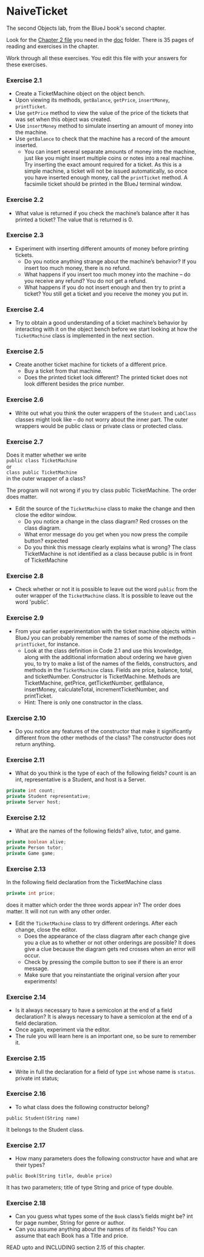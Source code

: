 # NaiveTicket

The second Objects lab, from the BlueJ book's second chapter.

Look for the [Chapter 2 file](./doc/BlueJ-objects-first-ch2.pdf) you need in the [doc](./doc) folder.
There is 35 pages of reading and exercises in the chapter.

Work through all these exercises. You edit this file with your answers for these exercises.

### Exercise 2.1
* Create a TicketMachine object on the object bench.
* Upon viewing its methods, `getBalance`, `getPrice`, `insertMoney`, `printTicket`.
* Use `getPrice` method to view the value of the price of the tickets that was set when this object was created.
* Use `insertMoney` method to simulate inserting an amount of money into the machine.
* Use `getBalance` to check that the machine has a record of the amount inserted.
	* You can insert several separate amounts of money into the machine, just like you might insert multiple coins or notes into a real machine. Try inserting the exact amount required for a ticket. As this is a simple machine, a ticket will not be issued automatically, so once you have inserted enough money, call the `printTicket` method. A facsimile ticket should be printed in the BlueJ terminal window.

### Exercise 2.2
* What value is returned if you check the machine’s balance after it has printed a ticket? The value that is returned is 0.  

### Exercise 2.3
* Experiment with inserting different amounts of money before printing tickets.
	* Do you notice anything strange about the machine’s behavior? If you insert too much money, there is no refund.  
	* What happens if you insert too much money into the machine – do you receive any refund?  You do not get a refund.  
	* What happens if you do not insert enough and then try to print a ticket?  You still get a ticket and you receive the money you put in.  

### Exercise 2.4
* Try to obtain a good understanding of a ticket machine’s behavior by interacting with it on the object bench before we start looking at how the `TicketMachine` class is implemented in the next section.

### Exercise 2.5
* Create another ticket machine for tickets of a different price.
	* Buy a ticket from that machine.
	* Does the printed ticket look different?  The printed ticket does not look different besides the price number.  

### Exercise 2.6
* Write out what you think the outer wrappers of the `Student` and `LabClass` classes might look like – do not worry about the inner part.  The outer wrappers would be public class or private class or protected class.   

### Exercise 2.7
Does it matter whether we write<br>
`public class TicketMachine`<br>
or<br>
`class public TicketMachine`<br>
in the outer wrapper of a class?

The program will not wrong if you try class public TicketMachine.  The order does matter.  


* Edit the source of the `TicketMachine` class to make the change and then close the editor window.
	* Do you notice a change in the class diagram? Red crosses on the class diagram.  
	* What error message do you get when you now press the compile button?  <identifier> expected  
	* Do you think this message clearly explains what is wrong?  The class TicketMachine is not identified as a class because public is in front of TicketMachine

### Exercise 2.8
* Check whether or not it is possible to leave out the word `public` from the outer wrapper of the `TicketMachine` class.  It is possible to leave out the word 'public'.  

### Exercise 2.9
* From your earlier experimentation with the ticket machine objects within BlueJ you can probably remember the names of some of the methods – `printTicket`, for instance.
	* Look at the class definition in Code 2.1 and use this knowledge, along with the additional information about ordering we have given you, to try to make a list of the names of the fields, constructors, and methods in the `TicketMachine` class. Fields are price, balance, total, and ticketNumber. Constructor is TicketMachine.  Methods are TicketMachine, getPrice, getTicketNumber, getBalance, insertMoney, calculateTotal, incrementTicketNumber, and printTicket.  
	* Hint: There is only one constructor in the class.

### Exercise 2.10
* Do you notice any features of the constructor that make it significantly different from the other methods of the class?  The constructor does not return anything.  

### Exercise 2.11
* What do you think is the type of each of the following fields? count is an int, representative is a Student, and host is a Server.  

```java
private int count;
private Student representative;
private Server host;
```

### Exercise 2.12
* What are the names of the following fields?
alive, tutor, and game.
```java
private boolean alive;
private Person tutor;
private Game game;
```
### Exercise 2.13

In the following field declaration from the TicketMachine class<br>

```java
private int price;
```
does it matter which order the three words appear in? The order does matter.  It will not run with any other order.  
* Edit the `TicketMachine` class to try different orderings. After each change, close the editor.
	* Does the appearance of the class diagram after each change give you a clue as to whether or not other orderings are
possible? It does give a clue because the diagram gets red crosses when an error will occur.  
	* Check by pressing the compile button to see if there is an error message.
	* Make sure that you reinstantiate the original version after your experiments!

### Exercise 2.14
* Is it always necessary to have a semicolon at the end of a field declaration? It is always necessary to have a semicolon at the end of a field declaration.  
* Once again, experiment via the editor.
* The rule you will learn here is an important one, so be sure to remember it.


### Exercise 2.15
* Write in full the declaration for a field of type `int` whose name is `status`.
private int status;

### Exercise 2.16
* To what class does the following constructor belong?
```
public Student(String name)
```
It belongs to the Student class.  
### Exercise 2.17
* How many parameters does the following constructor have and what are their types?
```
public Book(String title, double price)
```
It has two parameters; title of type String and price of type double.  
### Exercise 2.18
* Can you guess what types some of the `Book` class’s fields might be?  int for page number, String for genre or author.  
* Can you assume anything about the names of its fields?  You can assume that each Book has a Title and price.  

READ upto and INCLUDING section 2.15 of this chapter.
